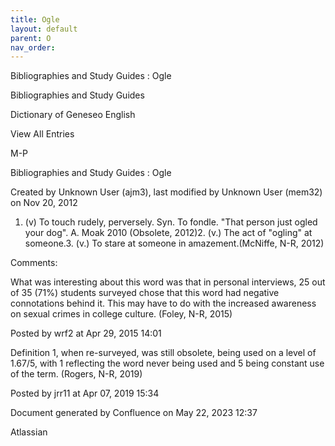 ```yaml
---
title: Ogle
layout: default
parent: O
nav_order:
---
```


Bibliographies and Study Guides : Ogle

Bibliographies and Study Guides

Dictionary of Geneseo English

View All Entries

M-P

Bibliographies and Study Guides : Ogle

Created by  Unknown User (ajm3), last modified by  Unknown User (mem32) on Nov 20, 2012

1. (v) To touch rudely, perversely. Syn. To fondle. &quot;That person just ogled your dog&quot;. A. Moak 2010 (Obsolete, 2012)2. (v.) The act of &quot;ogling&quot; at someone.3. (v.) To stare at someone in amazement.(McNiffe, N-R, 2012)

Comments:

What was interesting about this word was that in personal interviews, 25 out of 35 (71%) students surveyed chose that this word had negative connotations behind it. This may have to do with the increased awareness on sexual crimes in college culture. (Foley, N-R, 2015)

Posted by wrf2 at Apr 29, 2015 14:01

Definition 1, when re-surveyed, was still obsolete, being used on a level of 1.67/5, with 1 reflecting the word never being used and 5 being constant use of the term. (Rogers, N-R, 2019)

Posted by jrr11 at Apr 07, 2019 15:34

Document generated by Confluence on May 22, 2023 12:37

Atlassian
